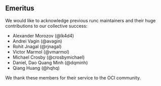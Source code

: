 ## Emeritus ##

We would like to acknowledge previous runc maintainers and their huge
contributions to our collective success:

 * Alexander Morozov (@lk4d4)
 * Andrei Vagin (@avagin)
 * Rohit Jnagal (@rjnagal)
 * Victor Marmol (@vmarmol)
 * Michael Crosby (@crosbymichael)
 * Daniel, Dao Quang Minh (@dqminh)
 * Qiang Huang (@hqhq)

We thank these members for their service to the OCI community.
